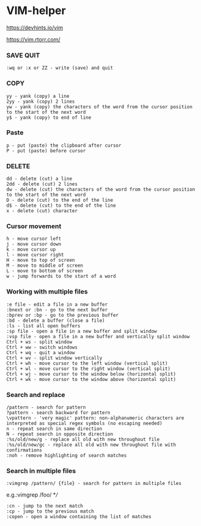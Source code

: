 # VIM-helper

https://devhints.io/vim

https://vim.rtorr.com/


### SAVE QUIT
    :wq or :x or ZZ - write (save) and quit


### COPY
    yy - yank (copy) a line
    2yy - yank (copy) 2 lines
    yw - yank (copy) the characters of the word from the cursor position to the start of the next word
    y$ - yank (copy) to end of line
   

### Paste
    
    p - put (paste) the clipboard after cursor
    P - put (paste) before cursor
    

### DELETE    
    dd - delete (cut) a line
    2dd - delete (cut) 2 lines
    dw - delete (cut) the characters of the word from the cursor position to the start of the next word
    D - delete (cut) to the end of the line
    d$ - delete (cut) to the end of the line
    x - delete (cut) character
    
    
###  Cursor movement

    h - move cursor left
    j - move cursor down
    k - move cursor up
    l - move cursor right
    H - move to top of screen
    M - move to middle of screen
    L - move to bottom of screen
    w - jump forwards to the start of a word
    
    
### Working with multiple files

    :e file - edit a file in a new buffer
    :bnext or :bn - go to the next buffer
    :bprev or :bp - go to the previous buffer
    :bd - delete a buffer (close a file)
    :ls - list all open buffers
    :sp file - open a file in a new buffer and split window
    :vsp file - open a file in a new buffer and vertically split window
    Ctrl + ws - split window
    Ctrl + ww - switch windows
    Ctrl + wq - quit a window
    Ctrl + wv - split window vertically
    Ctrl + wh - move cursor to the left window (vertical split)
    Ctrl + wl - move cursor to the right window (vertical split)
    Ctrl + wj - move cursor to the window below (horizontal split)
    Ctrl + wk - move cursor to the window above (horizontal split)
    
    
    
### Search and replace

    /pattern - search for pattern
    ?pattern - search backward for pattern
    \vpattern - 'very magic' pattern: non-alphanumeric characters are interpreted as special regex symbols (no escaping needed)
    n - repeat search in same direction
    N - repeat search in opposite direction
    :%s/old/new/g - replace all old with new throughout file
    :%s/old/new/gc - replace all old with new throughout file with confirmations
    :noh - remove highlighting of search matches


### Search in multiple files

    :vimgrep /pattern/ {file} - search for pattern in multiple files

e.g.:vimgrep /foo/ **/*

    :cn - jump to the next match
    :cp - jump to the previous match
    :copen - open a window containing the list of matches
